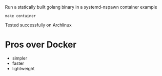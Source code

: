 Run a statically built golang binary in a systemd-nspawn container example

	make container

Tested successfully on Archlinux

# Pros over Docker

* simpler
* faster
* lightweight
